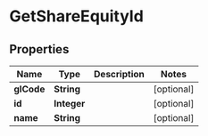 

# GetShareEquityId


## Properties

| Name | Type | Description | Notes |
|------------ | ------------- | ------------- | -------------|
|**glCode** | **String** |  |  [optional] |
|**id** | **Integer** |  |  [optional] |
|**name** | **String** |  |  [optional] |



